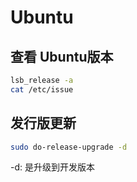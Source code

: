 # Ubuntu

## 查看 Ubuntu版本
``` sh
lsb_release -a
cat /etc/issue
```

## 发行版更新


```sh
sudo do-release-upgrade -d
```

-d: 是升级到开发版本
